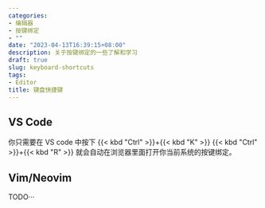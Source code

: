 ```yaml
---
categories:
- 编辑器
- 按键绑定
- ""
date: "2023-04-13T16:39:15+08:00"
description: 关于按键绑定的一些了解和学习
draft: true
slug: keyboard-shortcuts
tags:
- Editor
title: 键盘快捷键
---
```


## VS Code

你只需要在 VS code 中按下 {{< kbd "Ctrl" >}}+{{< kbd "K" >}} {{< kbd "Ctrl" >}}+{{< kbd "R" >}}
就会自动在浏览器里面打开你当前系统的按键绑定。

## Vim/Neovim

TODO···

